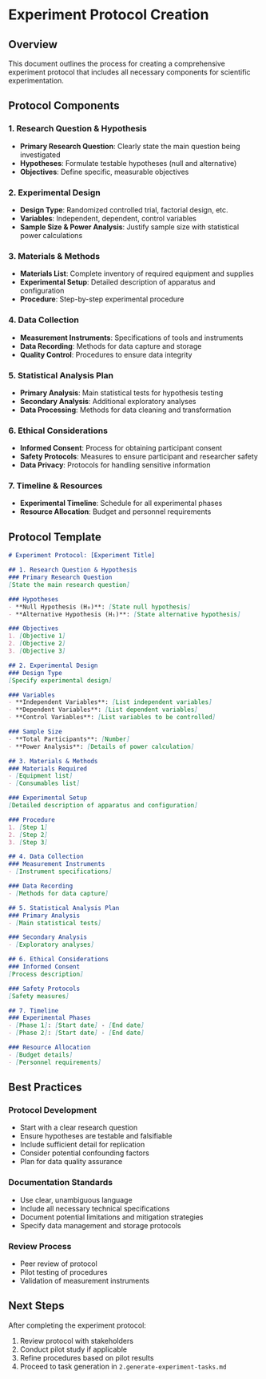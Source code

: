 # Experiment Protocol Creation

## Overview
This document outlines the process for creating a comprehensive experiment protocol that includes all necessary components for scientific experimentation.

## Protocol Components

### 1. Research Question & Hypothesis
- **Primary Research Question**: Clearly state the main question being investigated
- **Hypotheses**: Formulate testable hypotheses (null and alternative)
- **Objectives**: Define specific, measurable objectives

### 2. Experimental Design
- **Design Type**: Randomized controlled trial, factorial design, etc.
- **Variables**: Independent, dependent, control variables
- **Sample Size & Power Analysis**: Justify sample size with statistical power calculations

### 3. Materials & Methods
- **Materials List**: Complete inventory of required equipment and supplies
- **Experimental Setup**: Detailed description of apparatus and configuration
- **Procedure**: Step-by-step experimental procedure

### 4. Data Collection
- **Measurement Instruments**: Specifications of tools and instruments
- **Data Recording**: Methods for data capture and storage
- **Quality Control**: Procedures to ensure data integrity

### 5. Statistical Analysis Plan
- **Primary Analysis**: Main statistical tests for hypothesis testing
- **Secondary Analysis**: Additional exploratory analyses
- **Data Processing**: Methods for data cleaning and transformation

### 6. Ethical Considerations
- **Informed Consent**: Process for obtaining participant consent
- **Safety Protocols**: Measures to ensure participant and researcher safety
- **Data Privacy**: Protocols for handling sensitive information

### 7. Timeline & Resources
- **Experimental Timeline**: Schedule for all experimental phases
- **Resource Allocation**: Budget and personnel requirements

## Protocol Template

```markdown
# Experiment Protocol: [Experiment Title]

## 1. Research Question & Hypothesis
### Primary Research Question
[State the main research question]

### Hypotheses
- **Null Hypothesis (H₀)**: [State null hypothesis]
- **Alternative Hypothesis (H₁)**: [State alternative hypothesis]

### Objectives
1. [Objective 1]
2. [Objective 2]
3. [Objective 3]

## 2. Experimental Design
### Design Type
[Specify experimental design]

### Variables
- **Independent Variables**: [List independent variables]
- **Dependent Variables**: [List dependent variables]
- **Control Variables**: [List variables to be controlled]

### Sample Size
- **Total Participants**: [Number]
- **Power Analysis**: [Details of power calculation]

## 3. Materials & Methods
### Materials Required
- [Equipment list]
- [Consumables list]

### Experimental Setup
[Detailed description of apparatus and configuration]

### Procedure
1. [Step 1]
2. [Step 2]
3. [Step 3]

## 4. Data Collection
### Measurement Instruments
- [Instrument specifications]

### Data Recording
- [Methods for data capture]

## 5. Statistical Analysis Plan
### Primary Analysis
- [Main statistical tests]

### Secondary Analysis
- [Exploratory analyses]

## 6. Ethical Considerations
### Informed Consent
[Process description]

### Safety Protocols
[Safety measures]

## 7. Timeline
### Experimental Phases
- [Phase 1]: [Start date] - [End date]
- [Phase 2]: [Start date] - [End date]

### Resource Allocation
- [Budget details]
- [Personnel requirements]
```

## Best Practices

### Protocol Development
- Start with a clear research question
- Ensure hypotheses are testable and falsifiable
- Include sufficient detail for replication
- Consider potential confounding factors
- Plan for data quality assurance

### Documentation Standards
- Use clear, unambiguous language
- Include all necessary technical specifications
- Document potential limitations and mitigation strategies
- Specify data management and storage protocols

### Review Process
- Peer review of protocol
- Pilot testing of procedures
- Validation of measurement instruments

## Next Steps

After completing the experiment protocol:
1. Review protocol with stakeholders
2. Conduct pilot study if applicable
3. Refine procedures based on pilot results
4. Proceed to task generation in `2.generate-experiment-tasks.md`